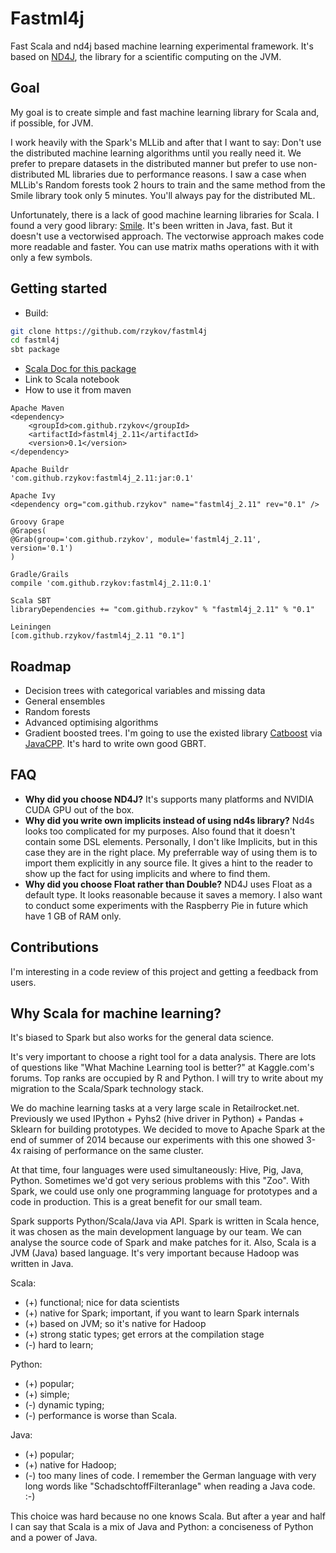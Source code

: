 # Fastml4j
Fast Scala and nd4j based machine learning experimental framework. It's based on 
[ND4J](https://github.com/deeplearning4j/nd4j), the library for a scientific computing on the JVM. 

## Goal
My goal is to create simple and fast  machine learning library for Scala and, if possible, 
for JVM.  

I work heavily with the Spark's MLLib and after that I want to say: Don't use the distributed machine 
learning algorithms until you really need it. We prefer to prepare datasets 
in the distributed manner but 
prefer to use non-distributed ML libraries due to performance reasons. I saw a case when 
MLLib's  Random forests took 2 hours to train and the same method from the Smile library 
took only 5 minutes. You'll always pay for the distributed ML. 

Unfortunately, there is a lack of good machine learning libraries for Scala. I found a very 
good library: [Smile](https://github.com/haifengl/smile). It's been written in Java, fast. But it doesn't use a vectorwised 
approach. The vectorwise approach makes code more readable and faster. You can use matrix maths 
operations with it with only a few symbols.

## Getting started
* Build:
```bash
git clone https://github.com/rzykov/fastml4j
cd fastml4j
sbt package
```   
* [Scala Doc for this package](https://rzykov.github.io/fastml4j/api/)
* Link to Scala notebook
* How to use it from maven
```
Apache Maven
<dependency>
    <groupId>com.github.rzykov</groupId>
    <artifactId>fastml4j_2.11</artifactId>
    <version>0.1</version>
</dependency>
    
Apache Buildr
'com.github.rzykov:fastml4j_2.11:jar:0.1'
   
Apache Ivy
<dependency org="com.github.rzykov" name="fastml4j_2.11" rev="0.1" />
    
Groovy Grape
@Grapes( 
@Grab(group='com.github.rzykov', module='fastml4j_2.11', version='0.1') 
)
    
Gradle/Grails
compile 'com.github.rzykov:fastml4j_2.11:0.1'
    
Scala SBT
libraryDependencies += "com.github.rzykov" % "fastml4j_2.11" % "0.1"
    
Leiningen
[com.github.rzykov/fastml4j_2.11 "0.1"]
```
## Roadmap
* Decision trees with categorical variables and missing data
* General ensembles
* Random forests
* Advanced optimising algorithms
* Gradient boosted trees. I'm going to use the existed library [Catboost](https://github.com/catboost/catboost) 
via [JavaCPP](https://github.com/bytedeco/javacpp-presets). It's hard to write own good GBRT.

## FAQ
* __Why did you choose ND4J?__
  It's supports many platforms and  NVIDIA CUDA GPU out of the box. 
* __Why did you write own implicits instead of using nd4s library?__
  Nd4s looks too complicated for my purposes. Also found that it doesn't contain some DSL 
  elements. Personally, I don't like Implicits, but in this case they are in the right place.
  My preferrable way of using them is to import them explicitly in any source file. 
  It gives a hint to the reader to show up the fact for using implicits and where to find them.  
* __Why did you choose Float rather than Double?__
  ND4J uses Float as a default type. It looks reasonable  because it saves a memory. 
  I also want to conduct some experiments with the Raspberry Pie in future which have 1 GB of RAM only.
 
## Contributions
I'm interesting in a code review of this project and getting a feedback from users.

## Why Scala for machine learning?

It's biased to Spark but also works for the general data science.

It's very important to choose a right tool for a data analysis. There are lots of questions like "What Machine Learning tool is better?" at Kaggle.com's forums. Top ranks are occupied by R and Python. I will try to write about my migration to the Scala/Spark technology stack.

We do machine learning tasks at a very large scale in Retailrocket.net. Previously we used  IPython + Pyhs2 (hive driver in Python) + Pandas + Sklearn for building prototypes. We decided to move to Apache Spark at the end of summer of 2014 because our experiments with this one showed 3-4x raising of performance on the same cluster.

At that time, four languages  were used simultaneously: Hive, Pig, Java, Python. Sometimes we'd got very serious problems with this "Zoo". With Spark, we could use only one programming language for prototypes and a code in production. This is a great benefit for our small team.

Spark supports Python/Scala/Java via API. Spark is written in Scala hence, it was chosen as the main development language by our team. We can analyse the source code of Spark and make patches for it. Also, Scala is a JVM (Java) based language. It's very important because Hadoop was written in Java.

Scala:
* (+) functional; nice for data scientists
* (+) native for Spark; important, if you want to learn Spark internals
* (+) based on JVM; so it's native for Hadoop
* (+) strong static types; get errors at the compilation stage
* (-) hard to learn; 

Python:
* (+) popular;
* (+) simple;
* (-) dynamic typing;
* (-) performance is worse than Scala.

Java:
* (+) popular;
* (+) native for Hadoop;
* (-) too many lines of code. I remember the German language with very long words like "SchadschtoffFilteranlage" when reading a Java code. :-)

This choice was hard because no one knows Scala. But after a year and half I can say that Scala is a mix of Java and Python: a conciseness of Python and a power of Java.

